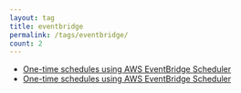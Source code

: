```yaml
---
layout: tag
title: eventbridge
permalink: /tags/eventbridge/
count: 2
---
```


- [One-time schedules using AWS EventBridge Scheduler](https://mathewsachin.github.io/blog/2023/04/21/aws-scheduler-one-time.html)
- [One-time schedules using AWS EventBridge Scheduler](https://mathewsachin.github.io/blog/2023/04/21/aws-scheduler-one-time.html)
